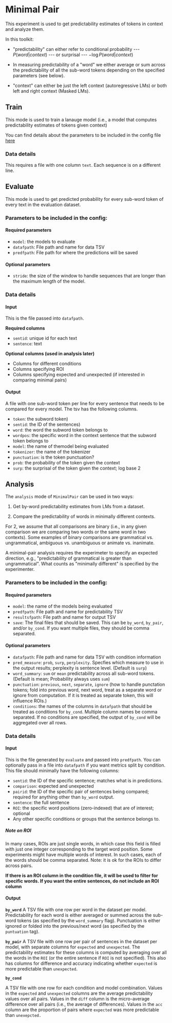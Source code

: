 # Minimal Pair 

This experiment is used to get predictability estimates of tokens in context and analyze them. 

In this toolkit:

- "predictability" can either refer to conditional probability --- $P(word | context)$ --- or surprisal --- $-\log P(word | context)$

- In measuring predictability of a "word" we either average or sum across the predictability of all the sub-word tokens depending on the specified parameters (see below). 

- "context" can either be just the left context (autoregressive LMs) or both left and right context (Masked LMs). 

## Train

This mode is used to train a lanauge model (i.e., a model that computes predictability estimates of tokens given context) 

You can find details about the parameters to be included in the config file [here](https://github.com/forrestdavis/NLPScholar/tree/main?tab=readme-ov-file#config-details-for-train)

### Data details
This requires a file with one column `text`. Each sequence is on a different line. 

## Evaluate

This mode is used to get predicted probability for every sub-word token of every text in the evaluation dataset. 

### Parameters to be included in the config: 

#### Required parameters

- `model`: the models to evaluate
- `datafpath`: File path and name for data TSV
- `predfpath`: File path for where the predictions will be saved

#### Optional parameters
- `stride`: the size of the window to handle sequences that are longer than the maximum length of the model. 

### Data details

#### Input
This is the file passed into `datafpath`. 

**Required columns**
- `sentid`: unique id for each text
- `sentence`: text

**Optional columns (used in analysis later)**
- Columns for different conditions
- Columns specifying ROI
- Columns specifying expected and unexpected (if interested in comparing minimal pairs)

#### Output

A file with one sub-word token per line for every sentence that needs to be compared for every model. The tsv has the following columns. 

- `token`: the subword token)
- `sentid`: the ID of the sentences)
- `word`: the word the subword token belongs to
- `wordpos`: the specific word in the context sentence that the subword token belongs to
- `model`: the name of themodel being evaluated
- `tokenizer`: the name of the tokenizer
- `punctuation`: is the token punctuation?
- `prob`: the probability of the token given the context
- `surp`: the surprisal of the token given the context; log base 2


## Analysis

The `analysis` mode of `MinimalPair` can be used in two ways: 

1. Get by-word predictability estimates from LMs from a dataset. 

2. Compare the predictability of words in minimally different contexts. 

For 2, we assume that all comparisons are binary (i.e., in any given comparison we are comparing two words or the same word in two contexts). Some examples of binary comparisons are grammatical vs. ungrammatical, ambiguous vs. unambiguous or animate vs. inanimate. 

A minimal-pair analysis requires the experimeter to specify an expected direction, e.g., "predictability of grammatical is greater than ungrammatical". What counts as "minimally different" is specified by the experimenter. 

### Parameters to be included in the config: 

#### Required parameters

- `model`: the name of the models being evaluated
- `predfpath`: File path and name for predictability TSV
- `resultsfpath`: File path and name for output TSV
- `save`: The final files that should be saved. This can be `by_word`, `by_pair`, and/or `by_cond`. If you want multiple files, they should be comma separated. 

#### Optional parameters
- `datafpath`: File path and name for data TSV with condition information
- `pred_measure`: `prob`, `surp`, `perplexity`. Specfies which measure to use in the output results; perplexity is sentence level. (Default is `surp`)
- `word_summary`: `sum` or `mean` predictability across all sub-word tokens. (Default is mean; Probability always uses `sum`)
- `punctuation`: `previous`, `next`, `separate`, `ignore` (how to handle punctation tokens; fold into previous word, next word, treat as a separate word or ignore from computation. If it is treated as separate token, this will influence ROIs.)
- `conditions`: the names of the columns in `datafpath` that should be treated as conditions for `by_cond`. Multiple column names be comma separated.  If no conditions are specified, the output of `by_cond` will be aggregated over all rows.   


### Data details

#### Input


This is the file generated by `evaluate` and passed into `predfpath`. You can optionally pass in a file into `datafpath` if you want metrics split by condition. This file should minimally have the following columns: 

- `sentid`: the ID of the specific sentence; matches what is in predictions.
- `comparison`: expected and unexpected
- `pairid`: the ID of the specific pair of sentences being compared; required for anything other than `by_word` output. 
- `sentence`: the full sentence
- `ROI`: the specific word positions (zero-indexed) that are of interest; optional
- Any other specific conditions or groups that the sentence belongs to. 

##### Note on ROI
In many cases, ROIs are just single words, in which case this field is filled with just one integer corresponding to the target word position. Some experiments might have multiple words of interest. In such cases, each of the words should be comma separated. Note: it is ok for the ROIs to differ across pairs. 

**If there is an ROI column in the condition file, it will be used to filter for specific words. If you want the entire sentences, do not include an ROI column**

#### Output

**`by_word`**
A TSV file with one row per word in the dataset per model. Predictability for each word is either averaged or summed across the sub-word tokens (as specified by the `word_summary` flag). Punctuation is either ignored or folded into the previous/next word (as specified by the `puntuation` tag).  

**`by_pair`**
 A TSV file with one row per pair of sentences in the dataset per model, with separate columns for `expected` and `unexpected`. The predictability estimates for these columns is computed by averaging over all the words in the `ROI` (or the entire sentence if `ROI` is not specified). This also has columns for difference and accuracy indicating whether `expected` is more predictable than `unexpected`.

**`by_cond`**

A TSV file with one row for each condition and model combination. Values in the `expected` and `unexpected` columns are the average predictability values over all pairs. Values in the `diff` column is the micro-average difference over all pairs (i.e., the average of differences). Values in the `acc` column are the proportion of pairs where `expected` was more predictable than `unexepcted. `

